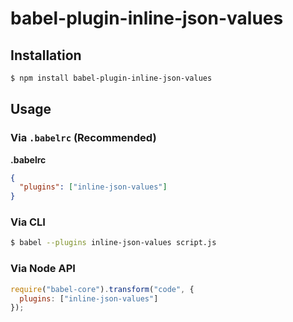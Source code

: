 # babel-plugin-inline-json-values



## Installation

```sh
$ npm install babel-plugin-inline-json-values
```

## Usage

### Via `.babelrc` (Recommended)

**.babelrc**

```json
{
  "plugins": ["inline-json-values"]
}
```

### Via CLI

```sh
$ babel --plugins inline-json-values script.js
```

### Via Node API

```javascript
require("babel-core").transform("code", {
  plugins: ["inline-json-values"]
});
```
